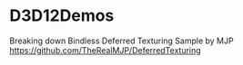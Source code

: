 # D3D12Demos
Breaking down Bindless Deferred Texturing Sample by MJP
https://github.com/TheRealMJP/DeferredTexturing
